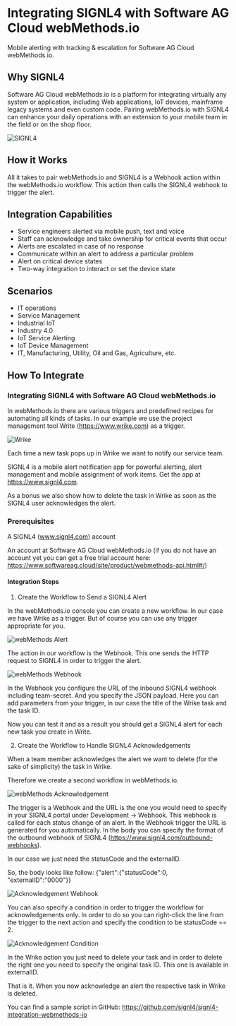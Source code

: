 # Integrating SIGNL4 with Software AG Cloud webMethods.io

Mobile alerting with tracking & escalation for Software AG Cloud webMethods.io.

## Why SIGNL4

Software AG Cloud webMethods.io is a platform for integrating virtually any system or application, including Web applications, IoT devices, mainframe legacy systems and even custom code. Pairing webMethods.io with SIGNL4 can enhance your daily operations with an extension to your mobile team in the field or on the shop floor.

![SIGNL4](webmethods-signl4.png)

## How it Works

All it takes to pair webMethods.io and SIGNL4 is a Webhook action within the webMethods.io workflow. This action then calls the SIGNL4 webhook to trigger the alert.

## Integration Capabilities

- Service engineers alerted via mobile push, text and voice
- Staff can acknowledge and take ownership for critical events that occur
- Alerts are escalated in case of no response
- Communicate within an alert to address a particular problem
- Alert on critical device states
- Two-way integration to interact or set the device state

## Scenarios

- IT operations
- Service Management
- Industrial IoT
- Industry 4.0
- IoT Service Alerting
- IoT Device Management
- IT, Manufacturing, Utility, Oil and Gas, Agriculture, etc.

## How To Integrate

### Integrating SIGNL4 with Software AG Cloud webMethods.io

In webMethods.io there are various triggers and predefined recipes for automating all kinds of tasks. In our example we use the project management tool Write (https://www.wrike.com) as a trigger.

![Wrike](wrike-task.png)

Each time a new task pops up in Wrike we want to notify our service team.

SIGNL4 is a mobile alert notification app for powerful alerting, alert management and mobile assignment of work items. Get the app at https://www.signl4.com.

As a bonus we also show how to delete the task in Wrike as soon as the SIGNL4 user acknowledges the alert.

### Prerequisites

A SIGNL4 (www.signl4.com) account

An account at Software AG Cloud webMethods.io (if you do not have an account yet you can get a free trial account here: https://www.softwareag.cloud/site/product/webmethods-api.html#/)

#### Integration Steps

1. Create the Workflow to Send a SIGNL4 Alert

In the webMethods.io console you can create a new workflow. In our case we have Wrike as a trigger. But of course you can use any trigger appropriate for you.

![webMethods Alert](webmethods-alert.png)

The action in our workflow is the Webhook. This one sends the HTTP request to SIGNL4 in order to trigger the alert.

![webMethods Webhook](webmethods-webhook.png)

In the Webhook you configure the URL of the inbound SIGNL4 webhook including team-secret. And you specify the JSON payload. Here you can add parameters from your trigger, in our case the title of the Wrike task and the task ID.

Now you can test it and as a result you should get a SIGNL4 alert for each new task you create in Write.

2. Create the Workflow to Handle SIGNL4 Acknowledgements

When a team member acknowledges the alert we want to delete (for the sake of simplicity) the task in Wrike.

Therefore we create a second workflow in webMethods.io.

![webMethods Acknowledgement](webmethods-acknowledgement.png)

The trigger is a Webhook and the URL is the one you would need to specify in your SIGNL4 portal under Development -> Webhook. This webhook is called for each status change of an alert. In the Webhook trigger the URL is generated for you automatically. In the body you can specify the format of the outbound webhook of SIGNL4 (https://www.signl4.com/outbound-webhooks).

In our case we just need the statusCode and the externalID.

So, the body looks like follow:
{"alert":{"statusCode":0, "externalID":"0000"}}

![Acknowledgement Webhook](webmethods-acknowledgement-webhook.png)

You can also specify a condition in order to trigger the workflow for acknowledgements only. In order to do so you can right-click the line from the trigger to the next action and specify the condition to be statusCode == 2.

![Acknowledgement Condition](webmethods-acknowledgement-condition.png)

In the Wrike action you just need to delete your task and in order to delete the right one you need to specify the original task ID. This one is available in externalID.

That is it. When you now acknowledge an alert the respective task in Wrike is deleted.

You can find a sample script in GitHub:
https://github.com/signl4/signl4-integration-webmethods-io

